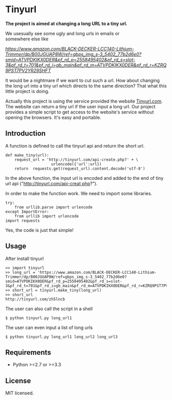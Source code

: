 

# Tinyurl
**The project is aimed at changing a long URL to a tiny url.** 
  
We usesually see some ugly and long urls in emails or    
somewhere else like   

*https://www.amazon.com/BLACK-DECKER-LCC140-Lithium-Trimmer/dp/B00JGUAP8W/ref=gbps_img_s-3_5402_77b2d6e0?smid=ATVPDKIKX0DER&pf_rd_p=2558495402&pf_rd_s=slot-3&pf_rd_t=701&pf_rd_i=gb_main&pf_rd_m=ATVPDKIKX0DER&pf_rd_r=KZRQ9PST7PV2YR29SHFT*

It would be a nightmare if we want to cut such a url. How about changing the long url into a tiny url which directs to the same direction? That what this little project is doing.

Actually this project is using the service provided the website [Tinyurl.com](http://tinyurl.com). The website can return a tiny url if the user input a long url. Our project provides a simple script to get access to the website's service without opening the browsers. It's easy and portable.

## Introduction
A function is defined to call the tinyurl api and return the short url.

	def make_tiny(url):
		request_url = 'http://tinyurl.com/api-create.php?' + \
	    				urlencode({'url':url})
		return 	requests.get(request_url).content.decode('utf-8')
		
In the above function, the input url is encoded and added to the end of tiny url api ("http://tinyurl.com/api-creat,php?").

In order to make the function work. We need to import some libraries.

	try:
		from urllib.parse import urlencode
	except ImportError:
		from urllib import urlencode
	import requests

Yes, the code is just that simple!

<!--## Installation

	$ pip install tinyurl-->


## Usage

After install tinyurl

	>> import tinyurl
	>> long_url = 'https://www.amazon.com/BLACK-DECKER-LCC140-Lithium-Trimmer/dp/B00JGUAP8W/ref=gbps_img_s-3_5402_77b2d6e0?smid=ATVPDKIKX0DER&pf_rd_p=2558495402&pf_rd_s=slot-3&pf_rd_t=701&pf_rd_i=gb_main&pf_rd_m=ATVPDKIKX0DER&pf_rd_r=KZRQ9PST7PV2YR29SHFT'
	>> short_url = tinyurl.make_tiny(long_url)
	>> short_url
	http://tinyurl.com/zh5lncb

The user can also call the script in a shell

	$ python tinyurl.py long_url1

The user can even input a list of long urls

	$ python tinyurl.py long_url1 long_url2 long_url3
	
## Requirements

- Python >=2.7 or >=3.3

## License

MIT licensed.






